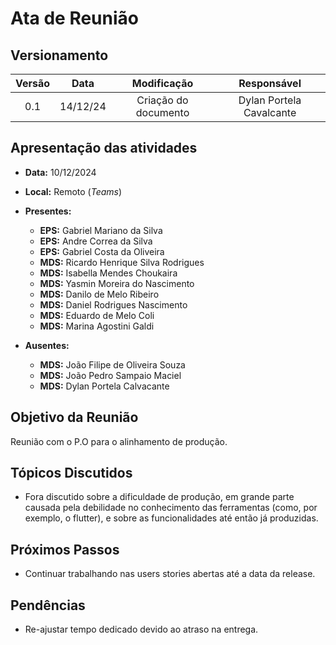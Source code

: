 # Ata de Reunião

## Versionamento

| Versão | Data | Modificação | Responsável |
| :-: | :-: | :-: | :-: |
| 0.1 | 14/12/24 | Criação do documento | Dylan Portela Cavalcante |

## Apresentação das atividades

- **Data:** 10/12/2024
- **Local:** Remoto (_Teams_)
- **Presentes:**
  - **EPS:** Gabriel Mariano da Silva
  - **EPS:** Andre Correa da Silva
  - **EPS:** Gabriel Costa da Oliveira
  - **MDS:** Ricardo Henrique Silva Rodrigues
  - **MDS:** Isabella Mendes Choukaira
  - **MDS:** Yasmin Moreira do Nascimento
  - **MDS:** Danilo de Melo Ribeiro
  - **MDS:** Daniel Rodrigues Nascimento
  - **MDS:** Eduardo de Melo Coli
  - **MDS:** Marina Agostini Galdi

- **Ausentes:**
  - **MDS:** João Filipe de Oliveira Souza
  - **MDS:** João Pedro Sampaio Maciel
  - **MDS:** Dylan Portela Calvacante

## Objetivo da Reunião

Reunião com o P.O para o alinhamento de produção.

## Tópicos Discutidos

* Fora discutido sobre a dificuldade de produção, em grande parte causada pela debilidade no conhecimento das ferramentas (como, por exemplo, o flutter), e sobre as funcionalidades até então já produzidas.

## Próximos Passos

* Continuar trabalhando nas users stories abertas até a data da release.

## Pendências

* Re-ajustar tempo dedicado devido ao atraso na entrega.
